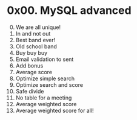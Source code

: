 # 0x00. MySQL advanced

0. We are all unique!
1. In and not out
2. Best band ever!
3. Old school band
4. Buy buy buy
5. Email validation to sent
6. Add bonus
7. Average score
8. Optimize simple search
9. Optimize search and score
10. Safe divide
11. No table for a meeting
12. Average weighted score
13. Average weighted score for all!